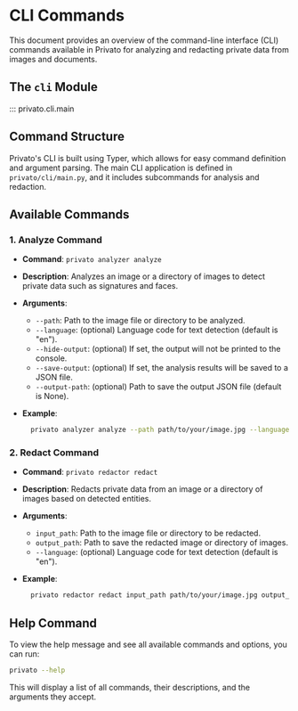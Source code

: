 # CLI Commands
This document provides an overview of the command-line interface (CLI) commands available in Privato for analyzing and redacting private data from images and documents.

## The `cli` Module
::: privato.cli.main

## Command Structure
Privato's CLI is built using Typer, which allows for easy command definition and argument parsing. The main CLI application is defined in `privato/cli/main.py`, and it includes subcommands for analysis and redaction.

## Available Commands
### 1. Analyze Command
- **Command**: `privato analyzer analyze`
- **Description**: Analyzes an image or a directory of images to detect private data such as signatures and faces.
- **Arguments**:
  - `--path`: Path to the image file or directory to be analyzed.
  - `--language`: (optional) Language code for text detection (default is "en").
  - `--hide-output`: (optional) If set, the output will not be printed to the console.
  - `--save-output`: (optional) If set, the analysis results will be saved to a JSON file.
  - `--output-path`: (optional) Path to save the output JSON file (default is None).

- **Example**:
  ```sh
    privato analyzer analyze --path path/to/your/image.jpg --language en --save-output --output-path path/to/save/results
  ```

### 2. Redact Command
- **Command**: `privato redactor redact`
- **Description**: Redacts private data from an image or a directory of images based on detected entities.
- **Arguments**:
    - `input_path`: Path to the image file or directory to be redacted.
    - `output_path`: Path to save the redacted image or directory of images.
    - `--language`: (optional) Language code for text detection (default is "en").

- **Example**:
  ```sh
    privato redactor redact input_path path/to/your/image.jpg output_path path/to/save/redacted_image.jpg --language en
  ```

## Help Command
To view the help message and see all available commands and options, you can run:
```sh
privato --help
```
This will display a list of all commands, their descriptions, and the arguments they accept.